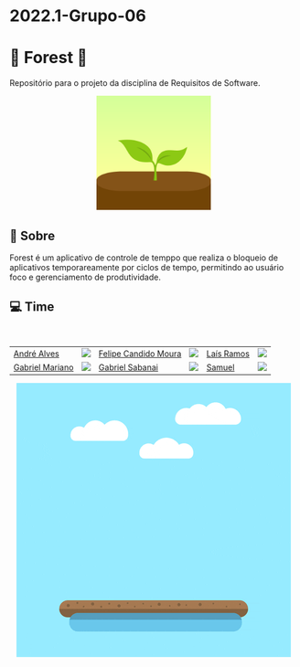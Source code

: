 # 2022.1-Grupo-06

# :evergreen_tree: Forest  :evergreen_tree:
Repositório para o projeto da disciplina de Requisitos de Software.


<p align="center">
    <img   src="./assets/forestIcon.png" width ="200px"  >
</p>



## :iphone:  Sobre
Forest é um aplicativo de controle de temppo que realiza o bloqueio de aplicativos temporareamente por ciclos de tempo, permitindo ao usuário foco e gerenciamento de produtividade.


## :computer: Time
<div id="div1">
<br>
<table>
     <tr>
     <td><a href="https://github.com/andremralves">André Alves</a></td>
        <td><a href="https://github.com/andremralves"><img src="https://avatars.githubusercontent.com/u/71379045?v=4" width="50px;"</a></td>
        <td><a href="https://github.com/felipecdmoura">Felipe Candido Moura</a></td>
        <td><a href="https://github.com/felipecdmoura"><img src="https://avatars.githubusercontent.com/u/62444107?v=4" width="50px;"</a></td><td><a href="https://github.com/laisramos123">Laís Ramos</a></td>
        <td><a href="https://github.com/laisramos123"><img src="https://avatars.githubusercontent.com/u/38669960?v=4" width="50px;"</a></td>
    </tr>
    <tr>
        <td><a href="https://github.com/gabrielm2q">Gabriel Mariano</a></td>
        <td><a href="https://github.com/gabrielm2q"><img src="https://avatars.githubusercontent.com/u/72149063?v=4" width="50px;"</a></td>
        <td><a href="https://github.com/Sabanai104">Gabriel Sabanai</a></td>
        <td><a href="https://github.com/Sabanai104"><img src="https://avatars.githubusercontent.com/u/51263792?v=4" width="50px;"</a></td>
        <td><a href="https://github.com/samuelfavila">Samuel </a></td>
        <td><a href="https://github.com/samuelfavila"><img src="https://avatars.githubusercontent.com/u/53478066?v=4" width="50px;"</a></td>
        
    
</table>
</div>

<p></p>

<p align="center">
    <img src= "./assets/giphy.gif" >
</p>








